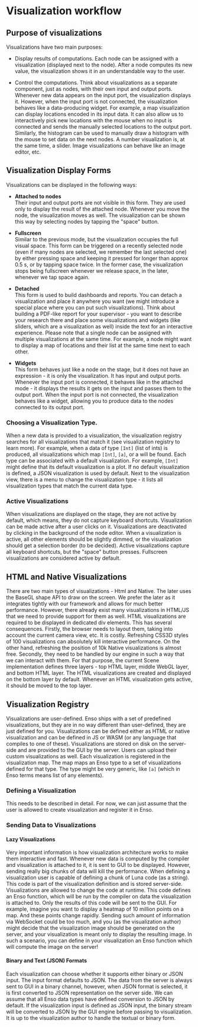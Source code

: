 # Visualization workflow

## Purpose of visualizations
Visualizations have two main purposes:

- Display results of computations. Each node can be assigned with a
  visualization (displayed next to the node). After a node computes its new
  value, the visualization shows it in an understandable way to the user.

- Control the computations. Think about visualizations as a separate component,
  just as nodes, with their own input and output ports. Whenever new data
  appears on the input port, the visualization displays it. However, when the
  input port is not connected, the visualization behaves like a data-producing
  widget. For example, a map visualization can display locations encoded in its
  input data. It can also allow us to interactively pick new locations with the
  mouse when no input is connected and sends the manually selected locations to
  the output port. Similarly, the histogram can be used to manually draw a
  histogram with the mouse to set data on the next nodes. A number visualization
  is, at the same time, a slider. Image visualizations can behave like an image
  editor, etc.


## Visualization Display Forms
Visualizations can be displayed in the following ways:

- **Attached to nodes**  
  Their input and output ports are not visible in this form. They are used only
  to display the result of the attached node. Whenever you move the node, the
  visualization moves as well. The visualization can be shown this way by
  selecting nodes by tapping the "space" button.

- **Fullscreen**  
  Similar to the previous mode, but the visualization occupies the full visual
  space. This form can be triggered on a recently selected node (even if many
  nodes are selected, we remember the last selected one) by either pressing
  space and keeping it pressed for longer than approx 0.5 s, or by tapping
  space twice. In the former case, the visualization stops being fullscreen
  whenever we release space, in the later, whenever we tap space again.

- **Detached**  
   This form is used to build dashboards and reports. You can detach a
   visualization and place it anywhere you want (we might introduce a special
   place where you can put such visualizations). Think about building a PDF-like
   report for your supervisor - you want to describe your research there and
   place some visualizations and widgets (like sliders, which are a
   visualization as well) inside the text for an interactive experience. Please
   note that a single node can be assigned with multiple visualizations at the
   same time. For example, a node might want to display a map of locations and
   their list at the same time next to each other.

- **Widgets**  
  This form behaves just like a node on the stage, but it does not have an
  expression - it is only the visualization. It has input and output ports.
  Whenever the input port is connected, it behaves like in the attached mode -
  it displays the results it gets on the input and passes them to the output
  port. When the input port is not connected, the visualization behaves like a
  widget, allowing you to produce data to the nodes connected to its output
  port.

### Choosing a Visualization Type.
When a new data is provided to a visualization, the visualization registry
searches for all visualizations that match it (see visualization registry to
learn more). For example, when a data of type `[Int]` (list of ints) is
produced, all visualizations which map `[Int]`, `[a]`, or a will be found. Each
type can be associated with a default visualization. For example, `[Int]` might
define that its default visualization is a plot. If no default visualization is
defined, a JSON visualization is used by default. Next to the visualization
view, there is a menu to change the visualization type - it lists all
visualization types that match the current data type.

### Active Visualizations
When visualizations are displayed on the stage, they are not active by default,
which means, they do not capture keyboard shortcuts. Visualization can be made
active after a user clicks on it. Visualizations are deactivated by clicking in
the background of the node editor. When a visualization is active, all other
elements should be slightly dimmed, or the visualization should get a selection
border (to be decided). Active visualizations capture all keyboard shortcuts,
but the "space" button presses. Fullscreen visualizations are considered active
by default.


## HTML and Native Visualizations
There are two main types of visualizations - Html and Native. The later uses the
BaseGL shape API to draw on the screen. We prefer the later as it integrates
tightly with our framework and allows for much better performance. However,
there already exist many visualizations in HTML/JS that we need to provide
support for them as well. HTML visualizations are required to be displayed in
dedicated div elements. This has several consequences. Firstly, the browser
needs to layout them, taking into account the current camera view, etc. It is
costly. Refreshing CSS3D styles of 100 visualizations can absolutely kill
interactive performance. On the other hand, refreshing the position of 10k
Native visualizations is almost free. Secondly, they need to be handled by our
engine in such a way that we can interact with them. For that purpose, the
current Scene implementation defines three layers - top HTML layer, middle WebGL
layer, and bottom HTML layer. The HTML visualizations are created and displayed
on the bottom layer by default. Whenever an HTML visualization gets active, it
should be moved to the top layer.


## Visualization Registry
Visualizations are user-defined. Enso ships with a set of predefined
visualizations, but they are in no way different than user-defined, they are
just defined for you. Visualizations can be defined either as HTML or native
visualization and can be defined in JS or WASM (or any language that compiles to
one of these). Visualizations are stored on disk on the server-side and are
provided to the GUI by the server. Users can upload their custom visualizations
as well. Each visualization is registered in the visualization map. The map maps
an Enso type to a set of visualizations defined for that type. The type might be
very generic, like `[a]` (which in Enso terms means list of any elements).

### Defining a Visualization
This needs to be described in detail. For now, we can just assume that the user
is allowed to create visualization and register it in Enso.

### Sending Data to Visualizations

#### Lazy Visualizations
Very important information is how visualization architecture works to make them
interactive and fast. Whenever new data is computed by the compiler and
visualization is attached to it, it is sent to GUI to be displayed. However,
sending really big chunks of data will kill the performance. When defining a
visualization user is capable of defining a chunk of Luna code (as a string).
This code is part of the visualization definition and is stored server-side.
Visualizations are allowed to change the code at runtime. This code defines an
Enso function, which will be run by the compiler on data the visualization is
attached to. Only the results of this code will be sent to the GUI. For example,
imagine you want to display a heatmap of 10 million points on a map. And these
points change rapidly. Sending such amount of information via WebSocket could be
too much, and you (as the visualization author) might decide that the
visualization image should be generated on the server, and your visualization is
meant only to display the resulting image. In such a scenario, you can define in
your visualization an Enso function which will compute the image on the server!

#### Binary and Text (JSON) Formats
Each visualization can choose whether it supports either binary or JSON input.
The input format defaults to JSON. The data from the server is always sent to
GUI in a binary channel, however, when JSON format is selected, it is first
converted to JSON representation on the server side. We can assume that all Enso
data types have defined conversion to JSON by default. If the visualization
input is defined as JSON input, the binary stream will be converted to JSON by
the GUI engine before passing to visualization. It is up to the visualization
author to handle the textual or binary form. 
